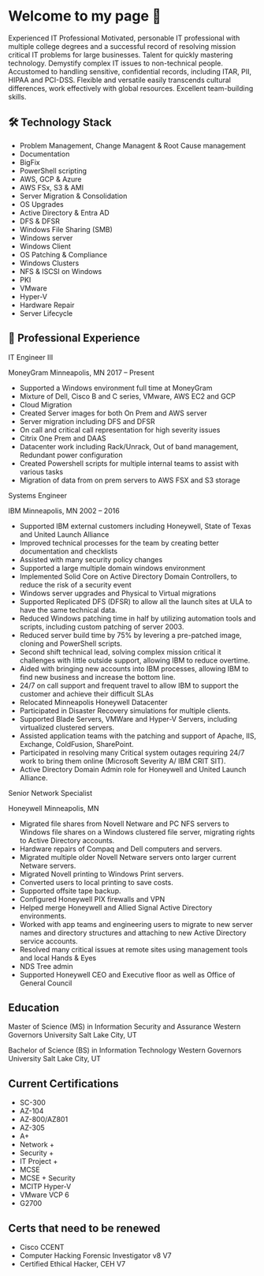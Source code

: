# Welcome to my page 👋
Experienced IT Professional
Motivated, personable IT professional with multiple college degrees and a successful record of resolving mission critical IT problems for large businesses. Talent for quickly mastering technology. Demystify complex IT issues to non-technical people. Accustomed to handling sensitive, confidential records, including ITAR, PII, HIPAA and PCI-DSS. Flexible and versatile easily transcends cultural differences, work effectively with global resources. Excellent team-building skills.

## 🛠 Technology Stack

* Problem Management, Change Managent & Root Cause management
* Documentation
* BigFix
* PowerShell scripting
* AWS, GCP & Azure
* AWS FSx, S3 & AMI
* Server Migration & Consolidation
* OS Upgrades
* Active Directory & Entra AD
* DFS & DFSR
* Windows File Sharing (SMB)
* Windows server
* Windows Client
* OS Patching & Compliance
* Windows Clusters
* NFS & ISCSI on Windows
* PKI
* VMware
* Hyper-V
* Hardware Repair
* Server Lifecycle

## 🔭 Professional Experience

IT Engineer III

MoneyGram Minneapolis, MN
2017 – Present
*	Supported a Windows environment full time at MoneyGram
*	Mixture of Dell, Cisco B and C series, VMware, AWS EC2 and GCP
*	Cloud Migration
*	Created Server images for both On Prem and AWS server
*	Server migration including DFS and DFSR
*	On call and critical call representation for high severity issues
*	Citrix One Prem and DAAS
*	Datacenter work including Rack/Unrack, Out of band management, Redundant power configuration
*	Created Powershell scripts for multiple internal teams to assist with various tasks
*	Migration of data from on prem servers to AWS FSX and S3 storage


Systems Engineer

IBM Minneapolis, MN
2002 – 2016
*	Supported IBM external customers including Honeywell, State of Texas and United Launch Alliance
*	Improved technical processes for the team by creating better documentation and checklists
*	Assisted with many security policy changes
*	Supported a large multiple domain windows environment
*	Implemented Solid Core on Active Directory Domain Controllers, to reduce the risk of a security event
*	Windows server upgrades and Physical to Virtual migrations 
*	Supported Replicated DFS (DFSR) to allow all the launch sites at ULA to have the same technical data.
*	Reduced Windows patching time in half by utilizing automation tools and scripts, including custom patching of server 2003.
*	Reduced server build time by 75% by levering a pre-patched image, cloning and PowerShell scripts.
*	Second shift technical lead, solving complex mission critical it challenges with little outside support, allowing IBM to reduce overtime.
*	Aided with bringing new accounts into IBM processes, allowing IBM to find new business and increase the bottom line.
*	24/7 on call support and frequent travel to allow IBM to support the customer and achieve their difficult SLAs  
*	Relocated Minneapolis Honeywell Datacenter
*	Participated in Disaster Recovery simulations for multiple clients.
*	Supported Blade Servers, VMWare and Hyper-V Servers, including virtualized clustered servers.
*	Assisted application teams with the patching and support of Apache, IIS, Exchange, ColdFusion, SharePoint.
*	Participated in resolving many Critical system outages requiring 24/7 work to bring them online (Microsoft Severity A/ IBM CRIT SIT).
*	Active Directory Domain Admin role for Honeywell and United Launch Alliance.

Senior Network Specialist

Honeywell Minneapolis, MN
*	Migrated file shares from Novell Netware and PC NFS servers to Windows file shares on a Windows clustered file server, migrating rights to Active Directory accounts.
*	Hardware repairs of Compaq and Dell computers and servers.
*	Migrated multiple older Novell Netware servers onto larger current Netware servers. 
*	Migrated Novell printing to Windows Print servers.
*	Converted users to local printing to save costs.
*	Supported offsite tape backup.
*	Configured Honeywell PIX firewalls and VPN
*	Helped merge Honeywell and Allied Signal Active Directory environments.
*	Worked with app teams and engineering users to migrate to new server names and directory structures and attaching to new Active Directory service accounts.
*	Resolved many critical issues at remote sites using management tools and local Hands & Eyes
*	NDS Tree admin
*	Supported Honeywell CEO and Executive floor as well as Office of General Council
  
## Education

Master of Science (MS) in Information Security and Assurance
Western Governors University Salt Lake City, UT

Bachelor of Science (BS) in Information Technology
Western Governors University Salt Lake City, UT

## Current Certifications
* SC-300
* AZ-104
* AZ-800/AZ801
* AZ-305
* A+
* Network +
* Security +
* IT Project +
* MCSE
* MCSE + Security
* MCITP Hyper-V
* VMware VCP 6
* G2700

## Certs that need to be renewed
* Cisco CCENT
* Computer Hacking Forensic Investigator v8 V7
* Certified Ethical Hacker, CEH V7
